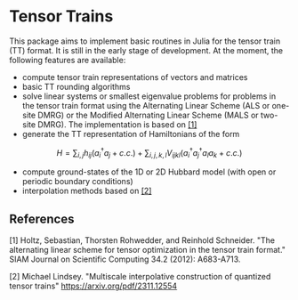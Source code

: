 # Tensor Trains

This package aims to implement basic routines in Julia for the tensor train (TT) format.
It is still in the early stage of development. At the moment, 
the following features are available:
- compute tensor train representations of vectors and matrices
- basic TT rounding algorithms
- solve linear systems or smallest eigenvalue problems for problems in the tensor train format using the Alternating Linear Scheme (ALS or one-site DMRG) or the Modified Alternating Linear Scheme (MALS or two-site DMRG). The implementation is based on [[1]](#1)
- generate the TT representation of Hamiltonians of the form 

$$
H = \sum_{i,j} h_{ij} (a_i^\dagger a_j + c.c.) +  \sum_{i,j,k,l} V_{ijkl} (a_i^\dagger a_j^\dagger a_l a_k + c.c.)
$$

- compute ground-states of the 1D or 2D Hubbard model (with open or periodic boundary conditions)
- interpolation methods based on [[2]](#2)
## References
<a id="1">[1]</a> 
Holtz, Sebastian, Thorsten Rohwedder, and Reinhold Schneider. "The alternating linear scheme for tensor optimization in the tensor train format." SIAM Journal on Scientific Computing 34.2 (2012): A683-A713.

<a id="2">[2]</a> 
Michael Lindsey. "Multiscale interpolative construction of quantized tensor trains" https://arxiv.org/pdf/2311.12554

